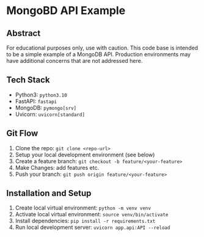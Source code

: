 # MongoBD API Example

## Abstract
For educational purposes only, use with caution.
This code base is intended to be a simple example of a MongoDB API. 
Production environments may have additional concerns that are not addressed here.

## Tech Stack
- Python3: `python3.10`
- FastAPI: `fastapi`
- MongoDB: `pymongo[srv]`
- Uvicorn: `uvicorn[standard]`

## Git Flow
1. Clone the repo: `git clone <repo-url>`
2. Setup your local development environment (see below)
3. Create a feature branch: `git checkout -b feature/<your-feature>`
4. Make Changes: add features etc.
5. Push your branch: `git push origin feature/<your-feature>`

## Installation and Setup
1. Create local virtual environment: `python -m venv venv`
2. Activate local virtual environment: `source venv/bin/activate`
3. Install dependencies: `pip install -r requirements.txt`
4. Run local development server: `uvicorn app.api:API --reload`
